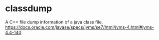 # classdump
A C++ file dump information of a java class file.
https://docs.oracle.com/javase/specs/jvms/se7/html/jvms-4.html#jvms-4.4-140